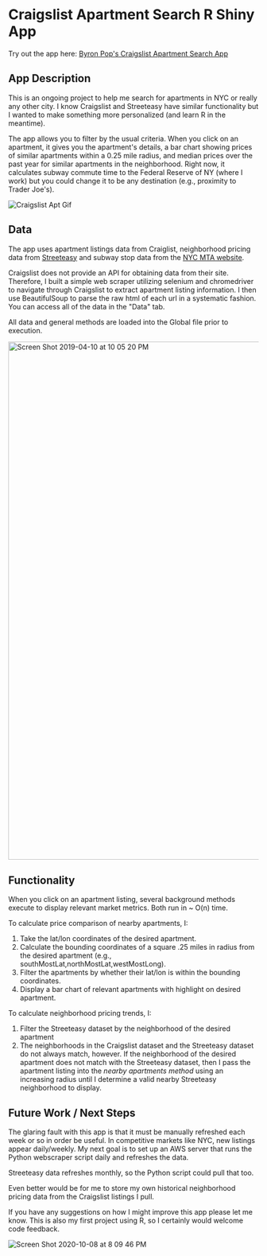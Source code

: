 # Craigslist Apartment Search R Shiny App

Try out the app here: [Byron Pop's Craigslist Apartment Search App](https://byronpop.shinyapps.io/Bpops_Craigslist_Apartment_App/)

## App Description
This is an ongoing project to help me search for apartments in NYC or really any other city. I know Craigslist and Streeteasy have similar functionality but I wanted to make something more personalized (and learn R in the meantime). 

The app allows you to filter by the usual criteria. When you click on an apartment, it gives you the apartment's details, a bar chart showing prices of similar apartments within a 0.25 mile radius, and median prices over the past year for similar apartments in the neighborhood. Right now, it calculates subway commute time to the Federal Reserve of NY (where I work) but you could change it to be any destination (e.g., proximity to Trader Joe's).

![Craigslist Apt Gif](https://user-images.githubusercontent.com/33380363/95530176-2cc38200-09ab-11eb-9619-f2935389fbeb.gif)



## Data
The app uses apartment listings data from Craiglist, neighborhood pricing data from [Streeteasy](https://streeteasy.com/blog/data-dashboard/) and subway stop data from the [NYC MTA website](https://data.cityofnewyork.us/Transportation/Subway-Stations/arq3-7z49). 

Craigslist does not provide an API for obtaining data from their site. Therefore, I built a simple web scraper utilizing selenium and chromedriver to navigate through Craigslist to extract apartment listing information. I then use BeautifulSoup to parse the raw html of each url in a systematic fashion. You can access all of the data in the "Data" tab. 

All data and general methods are loaded into the Global file prior to execution. 

<img width="1042" alt="Screen Shot 2019-04-10 at 10 05 20 PM" src="https://user-images.githubusercontent.com/33380363/55926159-429d8e80-5bde-11e9-8669-9d5f2834b1c5.png">

## Functionality
When you click on an apartment listing, several background methods execute to display relevant market metrics. Both run in ~ O(n) time.

To calculate price comparison of nearby apartments, I:

1. Take the lat/lon coordinates of the desired apartment.
2. Calculate the bounding coordinates of a square .25 miles in radius from the desired apartment (e.g., southMostLat,northMostLat,westMostLong).
3. Filter the apartments by whether their lat/lon is within the bounding coordinates.
4. Display a bar chart of relevant apartments with highlight on desired apartment.

To calculate neighborhood pricing trends, I:

1. Filter the Streeteasy dataset by the neighborhood of the desired apartment
2. The neighborhoods in the Craigslist dataset and the Streeteasy dataset do not always match, however. If the neighborhood of the desired apartment does not match with the Streeteasy dataset, then I pass the apartment listing into the *nearby apartments method* using an increasing radius until I determine a valid nearby Streeteasy neighborhood to display.

## Future Work / Next Steps 
The glaring fault with this app is that it must be manually refreshed each week or so in order be useful. In competitive markets like NYC, new listings appear daily/weekly. My next goal is to set up an AWS server that runs the Python webscraper script daily and refreshes the data.

Streeteasy data refreshes monthly, so the Python script could pull that too. 

Even better would be for me to store my own historical neighborhood pricing data from the Craigslist listings I pull. 

If you have any suggestions on how I might improve this app please let me know. This is also my first project using R, so I certainly would welcome code feedback. 

![Screen Shot 2020-10-08 at 8 09 46 PM](https://user-images.githubusercontent.com/33380363/95530236-59779980-09ab-11eb-93d3-1b47a0c03e9e.png)
